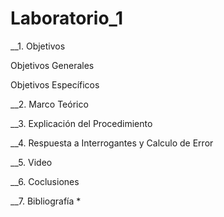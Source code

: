 # Laboratorio_1

__1. Objetivos

Objetivos Generales 

Objetivos Específicos 

__2. Marco Teórico 



__3. Explicación del Procedimiento 


__4. Respuesta a Interrogantes y Calculo de Error 


__5. Video


__6. Coclusiones 


__7. Bibliografía
*
